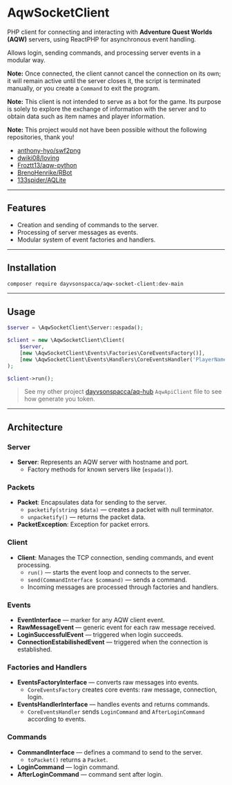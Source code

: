 # AqwSocketClient

PHP client for connecting and interacting with **Adventure Quest Worlds (AQW)** servers, using ReactPHP for asynchronous event handling.

Allows login, sending commands, and processing server events in a modular way.  

**Note:** Once connected, the client cannot cancel the connection on its own; it will remain active until the server closes it, the script is terminated manually, or you create a `Command` to exit the program.

**Note:** This client is not intended to serve as a bot for the game. Its purpose is solely to explore the exchange of information with the server and to obtain data such as item names and player information.

**Note:** This project would not have been possible without the following repositories, thank you!

- [anthony-hyo/swf2png](https://github.com/anthony-hyo/swf2png)  
- [dwiki08/loving](https://github.com/dwiki08/loving)  
- [Froztt13/aqw-python](https://github.com/Froztt13/aqw-python)  
- [BrenoHenrike/RBot](https://github.com/BrenoHenrike/RBot)  
- [133spider/AQLite](https://github.com/133spider/AQLite)


---

## **Features**

- Creation and sending of commands to the server.  
- Processing of server messages as events.  
- Modular system of event factories and handlers.

---

## **Installation**

```bash
composer require dayvsonspacca/aqw-socket-client:dev-main
```

---

## **Usage**

```php
$server = \AqwSocketClient\Server::espada();

$client = new \AqwSocketClient\Client(
    $server,
    [new \AqwSocketClient\Events\Factories\CoreEventsFactory()],
    [new \AqwSocketClient\Events\Handlers\CoreEventsHandler('PlayerName', 'Token')]
);

$client->run();
```
> See my other project [dayvsonspacca/aq-hub](https://github.com/dayvsonspacca/aq-hub) `AqwApiClient` file to see how generate you token.
---

## **Architecture**

### **Server**

- **Server**: Represents an AQW server with hostname and port.  
  - Factory methods for known servers like (`espada()`).

### **Packets**

- **Packet**: Encapsulates data for sending to the server.  
  - `packetify(string $data)` — creates a packet with null terminator.  
  - `unpacketify()` — returns the packet data.  
- **PacketException**: Exception for packet errors.

### **Client**

- **Client**: Manages the TCP connection, sending commands, and event processing.  
  - `run()` — starts the event loop and connects to the server.  
  - `send(CommandInterface $command)` — sends a command.  
  - Incoming messages are processed through factories and handlers.

### **Events**

- **EventInterface** — marker for any AQW client event.  
- **RawMessageEvent** — generic event for each raw message received.  
- **LoginSuccessfulEvent** — triggered when login succeeds.  
- **ConnectionEstabilishedEvent** — triggered when the connection is established.

### **Factories and Handlers**

- **EventsFactoryInterface** — converts raw messages into events.  
  - `CoreEventsFactory` creates core events: raw message, connection, login.  
- **EventsHandlerInterface** — handles events and returns commands.  
  - `CoreEventsHandler` sends `LoginCommand` and `AfterLoginCommand` according to events.

### **Commands**

- **CommandInterface** — defines a command to send to the server.  
  - `toPacket()` returns a `Packet`.  
- **LoginCommand** — login command.  
- **AfterLoginCommand** — command sent after login.
